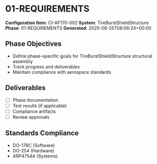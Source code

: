 # 01-REQUIREMENTS

**Configuration Item**: CI-AF170-002
**System**: TireBurstShieldStructure
**Phase**: 01-REQUIREMENTS
**Generated**: 2025-08-25T08:06:24+00:00

## Phase Objectives
- Define phase-specific goals for TireBurstShieldStructure structural assembly
- Track progress and deliverables
- Maintain compliance with aerospace standards

## Deliverables
- [ ] Phase documentation
- [ ] Test results (if applicable)
- [ ] Compliance artifacts
- [ ] Review approvals

## Standards Compliance
- DO-178C (Software)
- DO-254 (Hardware)
- ARP4754A (Systems)


